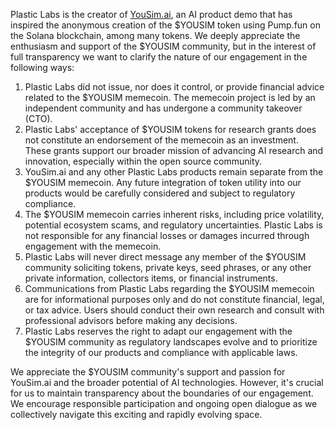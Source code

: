 Plastic Labs is the creator of [YouSim.ai](https://yousim.ai), an AI product demo that has inspired the anonymous creation of the \$YOUSIM token using Pump.fun on the Solana blockchain, among many tokens. We deeply appreciate the enthusiasm and support of the \$YOUSIM community, but in the interest of full transparency we want to clarify the nature of our engagement in the following ways:

1. Plastic Labs did not issue, nor does it control, or provide financial advice related to the \$YOUSIM memecoin. The memecoin project is led by an independent community and has undergone a community takeover (CTO).
3. Plastic Labs' acceptance of \$YOUSIM tokens for research grants does not constitute an endorsement of the memecoin as an investment. These grants support our broader mission of advancing AI research and innovation, especially within the open source community.
4. YouSim.ai and any other Plastic Labs products remain separate from the \$YOUSIM memecoin. Any future integration of token utility into our products would be carefully considered and subject to regulatory compliance.
5. The \$YOUSIM memecoin carries inherent risks, including price volatility, potential ecosystem scams, and regulatory uncertainties. Plastic Labs is not responsible for any financial losses or damages incurred through engagement with the memecoin.
6. Plastic Labs will never direct message any member of the $YOUSIM community soliciting tokens, private keys, seed phrases, or any other private information, collectors items, or financial instruments.
7. Communications from Plastic Labs regarding the \$YOUSIM memecoin are for informational purposes only and do not constitute financial, legal, or tax advice. Users should conduct their own research and consult with professional advisors before making any decisions.
8. Plastic Labs reserves the right to adapt our engagement with the \$YOUSIM community as regulatory landscapes evolve and to prioritize the integrity of our products and compliance with applicable laws.

We appreciate the \$YOUSIM community's support and passion for YouSim.ai and the broader potential of AI technologies. However, it's crucial for us to maintain transparency about the boundaries of our engagement. We encourage responsible participation and ongoing open dialogue as we collectively navigate this exciting and rapidly evolving space.
